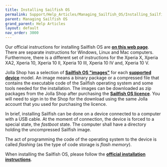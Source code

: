 ```yaml
---
title: Installing Sailfish OS
permalink: Support/Help_Articles/Managing_Sailfish_OS/Installing_Sailfish_OS/
parent: Managing Sailfish OS
grand_parent: Help Articles
layout: default
nav_order: 3000
---
```


Our official instructions for installing Sailfish OS are **[on this web page](https://jolla.com/sailfishxinstall/)**. There are separate instructions for Windows, Linux and Mac computers. Furthermore, there is a different set of instructions for the Xperia X, Xperia XA2, Xperia 10, Xperia 10 II, Xperia 10 III, Xperia 10 IV and, Xperia 10 V.

Jolla Shop has a selection of **[Sailfish OS "images"](https://shop.jolla.com/downloads/)** for each **[supported device](/Support/Supported_Devices/)** model. An image means a binary package or a compressed file that contains the executable code of the Sailfish operating system and some tools needed for the installation. The images can be downloaded as zip packages from the Jolla Shop after purchasing the **[Sailfish OS licence](/Support/Help_Articles/Sailfish_OS_Licence/)**. You will need to sign in to the Shop for the download using the same Jolla account that you used for purchasing the licence.

In brief, installing Sailfish can be done on a device connected to a computer with a USB cable. At the moment of connection, the device is forced to a special state, the _fastboot_ state. The computer shall have a directory holding the uncompressed Sailfish image.

The act of programming the code of the operating system to the device is called _flashing_ (as the type of code storage is _flash memory_).

When installing the Sailfish OS, please follow the **[official installation instructions](https://jolla.com/sailfishxinstall/)**.


